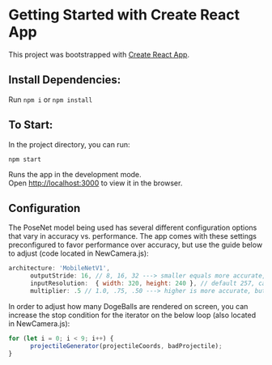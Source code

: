 # Getting Started with Create React App

This project was bootstrapped with [Create React App](https://github.com/facebook/create-react-app).

## Install Dependencies:

Run `npm i` or `npm install`

## To Start:

In the project directory, you can run:

`npm start`

Runs the app in the development mode.\
Open [http://localhost:3000](http://localhost:3000) to view it in the browser.

## Configuration

The PoseNet model being used has several different configuration options that vary in accuracy vs. performance. The app comes with these settings preconfigured to favor performance over accuracy, but use the guide below to adjust (code located in NewCamera.js): 

```javascript
architecture: 'MobileNetV1',
      outputStride: 16, // 8, 16, 32 ---> smaller equals more accurate, but more taxing on performance
      inputResolution:  { width: 320, height: 240 }, // default 257, can be provided as an object as well, e.g. { width: 320, height: 240 }. Higher is more accurate, but more       taxing on performance.
      multiplier: .5 // 1.0, .75, .50 ---> higher is more accurate, but more taxing on performance
```
      
In order to adjust how many DogeBalls are rendered on screen, you can increase the stop condition for the iterator on the below loop (also located in NewCamera.js):

```javascript
for (let i = 0; i < 9; i++) {
      projectileGenerator(projectileCoords, badProjectile);  
}
```



















